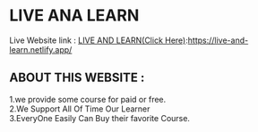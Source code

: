 # LIVE ANA LEARN

Live Website link :  [LIVE AND LEARN(Click Here)](https://live-and-learn.netlify.app/):https://live-and-learn.netlify.app/

## ABOUT THIS WEBSITE : 
1.we provide some course for paid or free.<br/>
2.We Support All Of Time Our Learner<br/>
3.EveryOne Easily Can Buy their favorite Course.

